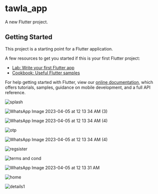 # tawla_app

A new Flutter project.

## Getting Started

This project is a starting point for a Flutter application.

A few resources to get you started if this is your first Flutter project:

- [Lab: Write your first Flutter app](https://flutter.dev/docs/get-started/codelab)
- [Cookbook: Useful Flutter samples](https://flutter.dev/docs/cookbook)

For help getting started with Flutter, view our
[online documentation](https://flutter.dev/docs), which offers tutorials,
samples, guidance on mobile development, and a full API reference.

![splash](https://user-images.githubusercontent.com/122188401/229960544-0fafb88a-4933-49f3-8afe-6bf5a11e1e94.jpeg)

![WhatsApp Image 2023-04-05 at 12 13 34 AM (3)](https://user-images.githubusercontent.com/122188401/229960778-6dee0892-e843-4bf5-9904-446800abd49e.jpeg)

![WhatsApp Image 2023-04-05 at 12 13 34 AM (4)](https://user-images.githubusercontent.com/122188401/229962463-d8062d4b-0b49-416e-ad02-eb067a662c09.jpeg)

![otp](https://user-images.githubusercontent.com/122188401/229962767-29058897-8154-47b9-a55d-7cc918083cfa.jpeg)

![WhatsApp Image 2023-04-05 at 12 13 34 AM (4)](https://user-images.githubusercontent.com/122188401/229963753-891410b3-48e0-4bc3-bab0-63c4e2dd5b25.jpeg)

![regsister](https://user-images.githubusercontent.com/122188401/229963835-6fa6fce8-d85c-411a-a9ac-4aeb1079e49e.jpeg)

![terms and cond](https://user-images.githubusercontent.com/122188401/229963946-7ba6ec2f-7f50-4244-aa78-209532582f0e.jpeg)

![WhatsApp Image 2023-04-05 at 12 13 31 AM](https://user-images.githubusercontent.com/122188401/229964013-2d563b68-ec95-42e4-8b44-176e2ea4d33b.jpeg)

![home](https://user-images.githubusercontent.com/122188401/229964112-220d4068-e7bd-45c9-be82-ca9421b6781d.jpeg)

![details1](https://user-images.githubusercontent.com/122188401/229964341-98051611-6570-43c8-8710-075db7e4e34c.jpeg)

